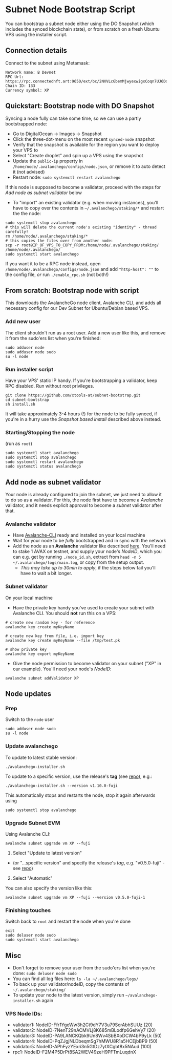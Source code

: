 # Subnet Node Bootstrap Script
You can bootstrap a subnet node either using the DO Snapshot (which includes the synced blockchain state), or from scratch on a fresh Ubuntu VPS using the installer script.

## Connection details
Connect to the subnet using Metamask:

```
Network name: B Devnet
RPC Url: https://rpc.connectednft.art:9650/ext/bc/2NXVLcGbemMjwyexwigxCoqn7UJ6DdeJdWNPxcWX4Y2eDem1aW/rpc
Chain ID: 133
Currency symbol: XP
```

## Quickstart: Bootstrap node with DO Snapshot
Syncing a node fully can take some time, so we can use a partly bootstrapped node:

- Go to DigitalOcean -> Images -> Snapshot
- Click the three-dot-menu on the most recent `synced-node` snapshot
- Verify that the snapshot is available for the region you want to deploy your VPS to
- Select "Create droplet" and spin up a VPS using the snapshot
- Update the `public-ip` property in `/home/node/.avalanchego/configs/node.json`, or remove it to auto detect it (not advised)
- Restart node: `sudo systemctl restart avalanchego`

If this node is supposed to become a validator, proceed with the steps for _Add node as subnet validator_ below
- To "import" an existing validator (e.g. when moving instances), you'll have to copy over the contents in `~/.avalanchego/staking/*` and restart the the node:
```
sudo systemctl stop avalanchego
# this will delete the current node's existing "identity" - thread carefully!
rm /home/node/.avalanchego/staking/*
# this copies the files over from another node:
scp -r root@IP_OF_VPS_TO_COPY_FROM:/home/node/.avalanchego/staking/ /home/node/.avalanchego/
sudo systemctl start avalanchego
```

If you want it to be a RPC node instead, open `/home/node/.avalanchego/configs/node.json` and add `"http-host": ""` to the config file, _or_ run `./enable_rpc.sh` (not both!)

## From scratch: Bootstrap node with script
This downloads the AvalancheGo node client, Avalanche CLI, and adds all necessary config for our Dev Subnet for Ubuntu/Debian based VPS.

### Add new user
The client shouldn't run as a root user. Add a new user like this, and remove it from the sudo'ers list when you're finished:
```
sudo adduser node
sudo adduser node sudo
su -l node
```

### Run installer script
Have your VPS' static IP handy. If you're bootstrapping a validator, keep RPC disabled. Run without root privileges.

```
git clone https://github.com/xtools-at/subnet-bootstrap.git
cd subnet-bootstrap
sh install.sh
```

It will take approximately 3-4 hours (!) for the node to be fully synced, if you're in a hurry use the _Snapshot based install_ described above instead.

### Starting/Stopping the node
(run as `root`)
```
sudo systemctl start avalanchego
sudo systemctl stop avalanchego
sudo systemctl restart avalanchego
sudo systemctl status avalanchego
```


## Add node as subnet validator
Your node is already configured to join the subnet, we just need to allow it to do so as a validator. For this, the node first have to become a _Avalanche_ validator, and it needs explicit approval to become a _subnet_ validator after that.
### Avalanche validator
- Have [Avalanche-CLI](https://docs.avax.network/subnets/install-avalanche-cli) ready and installed on your local machine
- Wait for your node to be *fully* bootstrapped and in sync with the network
- Add the node as an **Avalanche** validator like described [here](https://docs.avax.network/nodes/validate/add-a-validator#add-a-validator-with-avalanche-wallet). You'll need to stake 1 AVAX on testnet, and supply your node's _NodeID_, which you can e.g. get by running `./node_id.sh`, extract from `head -n 5 ~/.avalanchego/logs/main.log`, or copy from the setup output.
  - _This may take up to 30min to apply_, if the steps below fail you'll have to wait a bit longer.

### Subnet validator
On your local machine

- Have the private key handy you've used to create your subnet with Avalanche CLI. You should **not** run this on a VPS:
```
# create new random key - for reference
avalanche key create myKeyName

# create new key from file, i.e. import key
avalanche key create myKeyName --file /tmp/test.pk

# show private key
avalanche key export myKeyName
```
- Give the node permission to become validator on your subnet ("XP" in our example). You'll need your node's _NodeID_:
```
avalanche subnet addValidator XP
```

## Node updates
### Prep
Switch to the `node` user
```
sudo adduser node sudo
su -l node
```

### Update avalanchego
To update to latest stable version:
```
./avalanchego-installer.sh
```

To update to a specific version, use the release's **tag** (see [repo](https://github.com/ava-labs/avalanchego/tags)), e.g.:
```
./avalanchego-installer.sh --version v1.10.0-fuji
```

This automatically stops and restarts the node, stop it again afterwards using
```
sudo systemctl stop avalanchego
```

### Upgrade Subnet EVM
Using Avalanche CLI:
```
avalanche subnet upgrade vm XP --fuji
```

1. Select "Update to latest version"
  - (or "...specific version" and specify the release's *tag*, e.g. "v0.5.0-fuji" - see [repo](https://github.com/ava-labs/subnet-evm/tags))
2. Select "Automatic"

You can also specify the version like this:
```
avalanche subnet upgrade vm XP --fuji --version v0.5.0-fuji-1
```

### Finishing touches
Switch back to `root` and restart the node when you're done
```
exit
sudo deluser node sudo
sudo systemctl start avalanchego
```

## Misc
- Don't forget to remove your user from the sudo'ers list when you're done: `sudo deluser node sudo`
- You can find all log files here: `ls -la ~/.avalanchego/logs/`
- To back up your validator/nodeID, copy the contents of `~/.avalanchego/staking/`
- To update your node to the latest version, simply run `~/avalanchego-installer.sh` again

### VPS Node IDs:
- validator1: NodeID-Ffr1YgeWw3h2Ct9dY7V3u79ScrAbhSUUz (20)
- validator2: NodeID-7NenT29nACMVLj8K685mBLodfp6GehVy7 (20)
- validator3: NodeID-PA9LANCKQbk9Un8Wv4SbBXoDCW4bP9yLk (50)
- validator4: NodeID-PqZJgjNLDbeqmSg7hMWU8R1a5HCEjbBP9 (50)
- validator5: NodeID-APhFyzYExri3n5GtDz7ytXCgbt8x5NAud (100)
- rpc1: NodeID-F2M4P5DrPt8SA2WEV49zeH9PFTmLuqdnX
